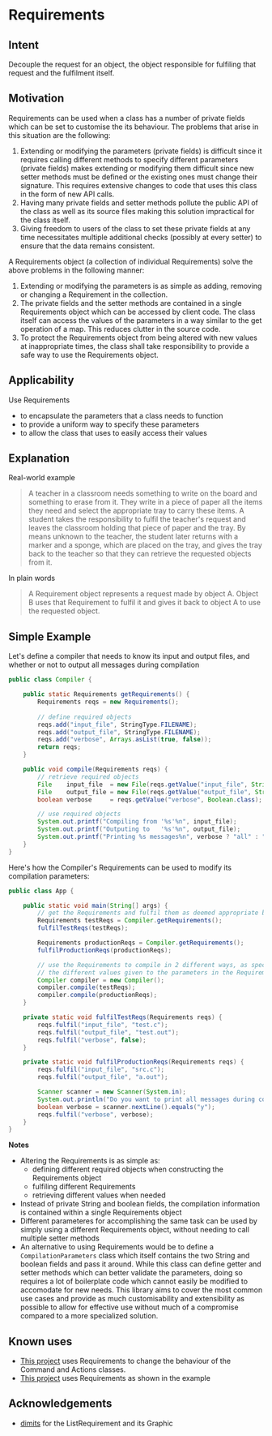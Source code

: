 # Requirements

## Intent
Decouple the request for an object, the object responsible for fulfiling that request and 
the fulfilment itself.

## Motivation
Requirements can be used when a class has a number of private fields which can be set to customise the its behaviour.
The problems that arise in this situation are the following:
1. Extending or modifying the parameters (private fields) is difficult since it requires calling different methods to specify different parameters (private fields) makes extending or modifying them difficult since new setter methods must be defined or the existing ones must change their signature. This requires extensive changes to code that uses this class in the form of new API calls.
2. Having many private fields and setter methods pollute the public API of the class as well as its source files making this solution impractical for the class itself. 
3. Giving freedom to users of the class to set these private fields at any time necessitates multiple additional checks (possibly at every setter) to ensure that the data remains consistent.

A Requirements object (a collection of individual Requirements) solve the above problems in the following manner:
1. Extending or modifying the parameters is as simple as adding, removing or changing a Requirement in the collection. 
2. The private fields and the setter methods are contained in a single Requirements object which can be accessed by client code. The class itself can access the values of the parameters in a way similar to the get operation of a map. This reduces clutter in the source code.
3. To protect the Requirements object from being altered with new values at inappropriate times, the class shall take responsibility to provide a safe way to use the Requirements object.

## Applicability
Use Requirements
* to encapsulate the parameters that a class needs to function
* to provide a uniform way to specify these parameters
* to allow the class that uses to easily access their values

## Explanation

Real-world example

> A teacher in a classroom needs something to write on the board and something to erase 
> from it. They write in a piece of paper all the items they need and select the 
> appropriate tray to carry these items. A student takes the responsibility to fulfil the 
> teacher's request and leaves the classroom holding that piece of paper and the tray. By 
> means unknown to the teacher, the student later returns with a marker and a sponge, 
> which are placed on the tray, and gives the tray back to the teacher so that they can 
> retrieve the requested objects from it.

In plain words

> A Requirement object represents a request made by object A. Object B uses that 
> Requirement to fulfil it and gives it back to object A to use the requested object.

 ## Simple Example

Let's define a compiler that needs to know its input and output files, and whether or not 
to output all messages during compilation

```java
public class Compiler {

	public static Requirements getRequirements() {
		Requirements reqs = new Requirements();
		
		// define required objects
		reqs.add("input_file", StringType.FILENAME);
		reqs.add("output_file", StringType.FILENAME);
		reqs.add("verbose", Arrays.asList(true, false));
		return reqs;
	}

	public void compile(Requirements reqs) {
		// retrieve required objects
		File    input_file  = new File(reqs.getValue("input_file", String.class));
		File    output_file = new File(reqs.getValue("output_file", String.class));
		boolean verbose     = reqs.getValue("verbose", Boolean.class);

		// use required objects
		System.out.printf("Compiling from '%s'%n", input_file);
		System.out.printf("Outputing to   '%s'%n", output_file);
		System.out.printf("Printing %s messages%n", verbose ? "all" : "some");
	}
}
```
Here's how the Compiler's Requirements can be used to modify its compilation parameters:

```java
public class App {

	public static void main(String[] args) {
		// get the Requirements and fulfil them as deemed appropriate by the App
		Requirements testReqs = Compiler.getRequirements();
		fulfilTestReqs(testReqs);

		Requirements productionReqs = Compiler.getRequirements();
		fulfilProductionReqs(productionReqs);

		// use the Requirements to compile in 2 different ways, as specified by
		// the different values given to the parameters in the Requirements
		Compiler compiler = new Compiler();
		compiler.compile(testReqs);
		compiler.compile(productionReqs);
	}

	private static void fulfilTestReqs(Requirements reqs) {
		reqs.fulfil("input_file", "test.c");
		reqs.fulfil("output_file", "test.out");
		reqs.fulfil("verbose", false);
	}

	private static void fulfilProductionReqs(Requirements reqs) {
		reqs.fulfil("input_file", "src.c");
		reqs.fulfil("output_file", "a.out");

		Scanner scanner = new Scanner(System.in);
		System.out.println("Do you want to print all messages during compilation? (y/n)");
		boolean verbose = scanner.nextLine().equals("y");
		reqs.fulfil("verbose", verbose);
	}
}
```
**Notes**
* Altering the Requirements is as simple as:
  * defining different required objects when constructing the Requirements object
  * fulfiling different Requirements
  * retrieving different values when needed
* Instead of private String and boolean fields, the compilation information is contained 
within a single Requirements object
* Different parameteres for accomplishing the same task can be used by simply using a 
different Requirements object, without needing to call multiple setter methods
* An alternative to using Requirements would be to define a `CompilationParameters` class 
which itself contains the two String and boolean fields and pass it around. While this 
class can define getter and setter methods which can better validate the parameters, doing 
so requires a lot of boilerplate code which cannot easily be modified to accomodate for 
new needs. This library aims to cover the most common use cases and provide as much 
customisability and extensibility as possible to allow for effective use without much of a
compromise compared to a more specialized solution.

## Known uses

* [This project](https://github.com/AAAlex-123/Simple-CAD-Tool/) uses Requirements to 
change the behaviour of the Command and Actions classes.
* [This project](https://github.com/AAAlex-123/SML-compiler-runtime/) uses Requirements as 
shown in the example

## Acknowledgements

* [dimits](https://github.com/dimits-exe/) for the ListRequirement and its Graphic
